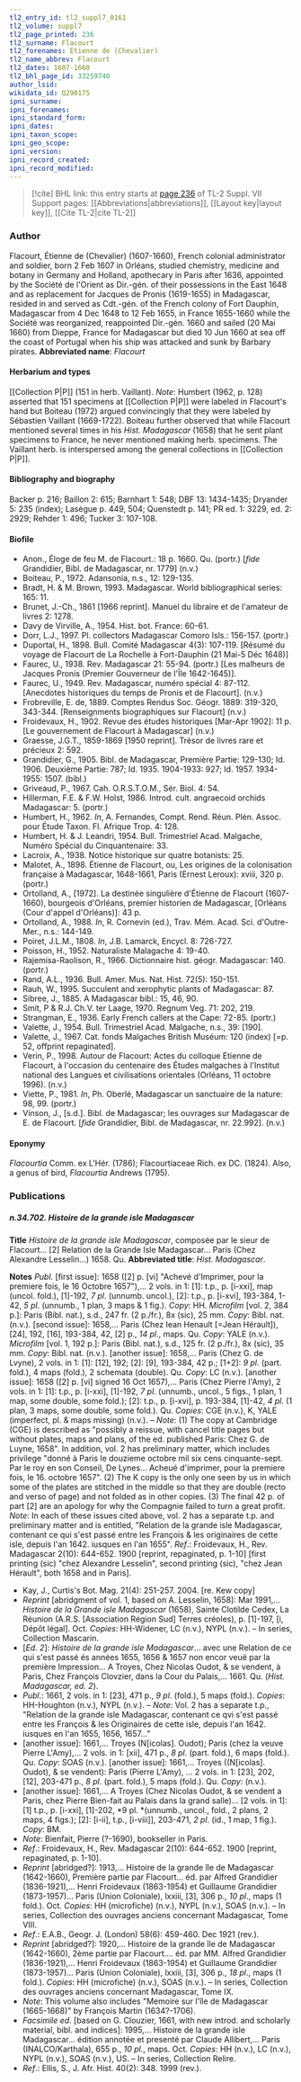 ```yaml
---
tl2_entry_id: tl2_suppl7_0161
tl2_volume: suppl7
tl2_page_printed: 236
tl2_surname: Flacourt
tl2_forenames: Étienne de (Chevalier)
tl2_name_abbrev: Flacourt
tl2_dates: 1607-1660
tl2_bhl_page_id: 33259740
author_lsid: 
wikidata_id: Q290175
ipni_surname: 
ipni_forenames: 
ipni_standard_form: 
ipni_dates: 
ipni_taxon_scope: 
ipni_geo_scope: 
ipni_version: 
ipni_record_created: 
ipni_record_modified:
---
```


> [!cite] BHL link: this entry starts at [page 236](https://www.biodiversitylibrary.org/page/33259740) of TL-2 Suppl. VII
> Support pages: [[Abbreviations|abbreviations]], [[Layout key|layout key]], [[Cite TL-2|cite TL-2]]

### Author

Flacourt, Étienne de (Chevalier) (1607-1660), French colonial administrator and soldier, born 2 Feb 1607 in Orléans, studied chemistry, medicine and botany in Germany and Holland, apothecary in Paris after 1636, appointed by the Société de l'Orient as Dir.-gén. of their possessions in the East 1648 and as replacement for Jacques de Pronis (1619-1655) in Madagascar, resided in and served as Cdt.-gén. of the French colony of Fort Dauphin, Madagascar from 4 Dec 1648 to 12 Feb 1655, in France 1655-1660 while the Société was reorganized, reappointed Dir.-gén. 1660 and sailed (20 Mai 1660) from Dieppe, France for Madagascar but died 10 Jun 1660 at sea off the coast of Portugal when his ship was attacked and sunk by Barbary pirates. 
**Abbreviated name**: *Flacourt*

#### Herbarium and types

[[Collection P|P]] (151 in herb. Vaillant). *Note*: Humbert (1962, p. 128) asserted that 151 specimens at [[Collection P|P]] were labeled in Flacourt's hand but Boiteau (1972) argued convincingly that they were labeled by Sébastien Vaillant (1669-1722). Boiteau further observed that while Flacourt mentioned several times in his *Hist. Madagascar* (1658) that he sent plant specimens to France, he never mentioned making herb. specimens. The Vaillant herb. is interspersed among the general collections in [[Collection P|P]].

#### Bibliography and biography

Backer p. 216; Baillon 2: 615; Barnhart 1: 548; DBF 13: 1434-1435; Dryander 5: 235 (index); Lasègue p. 449, 504; Quenstedt p. 141; PR ed. 1: 3229, ed. 2: 2929; Rehder 1: 496; Tucker 3: 107-108.

#### Biofile

- Anon., Éloge de feu M. de Flacourt.: 18 p. 1660. Qu. (portr.) \[*fide* Grandidier, Bibl. de Madagascar, nr. 1779\] (n.v.)
- Boiteau, P., 1972. Adansonia, n.s., 12: 129-135.
- Bradt, H. & M. Brown, 1993. Madagascar. World bibliographical series: 165: 11.
- Brunet, J.-Ch., 1861 \[1966 reprint\]. Manuel du libraire et de l'amateur de livres 2: 1278.
- Davy de Virville, A., 1954. Hist. bot. France: 60-61.
- Dorr, L.J., 1997. Pl. collectors Madagascar Comoro Isls.: 156-157. (portr.)
- Duportal, H., 1898. Bull. Comité Madagascar 4(3): 107-119. \[Résumé du voyage de Flacourt de La Rochelle à Fort-Dauphin (21 Mai-5 Déc 1648)\]
- Faurec, U., 1938. Rev. Madagascar 21: 55-94. (portr.) \[Les malheurs de Jacques Pronis (Premier Gouverneur de l'Île 1642-1645)\].
- Faurec, U., 1949. Rev. Madagascar, numéro spécial 4: 87-112. \[Anecdotes historiques du temps de Pronis et de Flacourt\]. (n.v.)
- Frobreville, E. de, 1889. Comptes Rendus Soc. Géogr. 1889: 319-320, 343-344. \[Renseignments biographiques sur Flacourt\] (n.v.)
- Froidevaux, H., 1902. Revue des études historiques \[Mar-Apr 1902\]: 11 p. \[Le gouvernement de Flacourt à Madagascar\] (n.v.)
- Graesse, J.G.T., 1859-1869 \[1950 reprint\]. Trésor de livres rare et précieux 2: 592.
- Grandidier, G., 1905. Bibl. de Madagascar, Première Partie: 129-130; Id. 1906. Deuxième Partie: 787; Id. 1935. 1904-1933: 927; Id. 1957. 1934-1955: 1507. (bibl.)
- Griveaud, P., 1967. Cah. O.R.S.T.O.M., Sér. Biol. 4: 54.
- Hillerman, F.E. & F.W. Holst, 1986. Introd. cult. angraecoid orchids Madagascar: 5. (portr.)
- Humbert, H., 1962. *In*, A. Fernandes, Compt. Rend. Réun. Plén. Assoc. pour Étude Taxon. Fl. Afrique Trop. 4: 128.
- Humbert, H. & J. Leandri, 1954. Bull. Trimestriel Acad. Malgache, Numéro Spécial du Cinquantenaire: 33.
- Lacroix, A., 1938. Notice historique sur quatre botanists: 25.
- Malotet, A., 1898. Étienne de Flacourt, ou, Les origines de la colonisation française à Madagascar, 1648-1661, Paris (Ernest Leroux): xviii, 320 p. (portr.)
- Ortolland, A., \[1972\]. La destinée singulière d'Étienne de Flacourt (1607-1660), bourgeois d'Orléans, premier historien de Madagascar, \[Orléans (Cour d'appel d'Orléans)\]: 43 p.
- Ortolland, A., 1988. *In*, R. Cornevin (ed.), Trav. Mém. Acad. Sci. d'Outre-Mer., n.s.: 144-149.
- Poiret, J.L.M., 1808. *In*, J.B. Lamarck, Encycl. 8: 726-727.
- Poisson, H., 1952. Naturaliste Malagache 4: 19-40.
- Rajemisa-Raolison, R., 1966. Dictionnaire hist. géogr. Madagascar: 140. (portr.)
- Rand, A.L., 1936. Bull. Amer. Mus. Nat. Hist. 72(5): 150-151.
- Rauh, W., 1995. Succulent and xerophytic plants of Madagascar: 87.
- Sibree, J., 1885. A Madagascar bibl.: 15, 46, 90.
- Smit, P & R.J. Ch.V. ter Laage, 1970. Regnum Veg. 71: 202, 219.
- Strangman, E., 1936. Early French callers at the Cape: 72-85. (portr.)
- Valette, J., 1954. Bull. Trimestriel Acad. Malgache, n.s., 39: \[190\].
- Valette, J., 1967. Cat. fonds Malgaches British Muséum: 120 (index) \[=p. 52, offprint repaginated\].
- Verin, P., 1998. Autour de Flacourt: Actes du colloque Etienne de Flacourt, à l'occasion du centenaire des Études malgaches à l'Institut national des Langues et civilisations orientales (Orléans, 11 octobre 1996). (n.v.)
- Viette, P., 1981. *In*, Ph. Oberlé, Madagascar un sanctuaire de la nature: 98, 99. (portr.)
- Vinson, J., \[s.d.\]. Bibl. de Madagascar; les ouvrages sur Madagascar de E. de Flacourt. \[*fide* Grandidier, Bibl. de Madagascar, nr. 22.992\]. (n.v.)

#### Eponymy

*Flacourtia* Comm. ex L'Hér. (1786); Flacourtiaceae Rich. ex DC. (1824). Also, a genus of bird, *Flacourtia* Andrews (1795).

### Publications

##### n.34.702. Histoire de la grande isle Madagascar

**Title**
*Histoire de la grande isle Madagascar*, composée par le sieur de Flacourt... \[2\] Relation de la Grande Isle Madagascar... Paris (Chez Alexandre Lesselin...) 1658. Qu.
**Abbreviated title**: *Hist. Madagascar*.

**Notes**
*Publ*. \[first issue\]: 1658 (\[2\] p. \[vi\] "Achevé d'Imprimer, pour la premiere fois, le 16 Octobre 1657"),... 2 vols. in 1: \[1\]: t.p., p. \[i-xxi\], map (uncol. fold.), \[1\]-192, *7 pl*. (unnumb. uncol.), \[2\]: t.p., p. \[i-xvi\], 193-384, 1-42, *5 pl*. (unnumb., 1 plan, 3 maps & 1 fig.). *Copy*: HH. *Microfilm* \[vol. 2, 384 p.\]: Paris (Bibl. nat.), s.d., 247 fr. (2 p./fr.), 8x (sic), 25 mm.
*Copy*: Bibl. nat. (n.v.).
\[second issue\]: 1658,... Paris (Chez Iean Henault \[=Jean Hérault\]), \[24\], 192, \[16\], 193-384, 42, \[2\] p., *14 pl*., maps. Qu. *Copy*: YALE (n.v.). *Microfilm* \[vol. 1, 192 p.\]: Paris (Bibl. nat.), s.d., 125 fr. (2 p./fr.), 8x (sic), 35 mm. *Copy*: Bibl. nat. (n.v.).
\[another issue\]: 1658,... Paris (Chez G. de Lvyne), 2 vols. in 1: \[1\]: \[12\], 192; \[2\]: \[9\], 193-384, 42 p.; \[1+2\]: *9 pl*. (part. fold.), 4 maps (fold.), 2 schemata (double). Qu. *Copy*: LC (n.v.).
\[another issue\]: 1658 (\[2\] p. \[vi\] signed 16 Oct 1657),... Paris (Chez Pierre l'Amy), 2 vols. in 1: \[1\]: t.p., p. \[i-xxi\], \[1\]-192, *7 pl*. (unnumb., uncol., 5 figs., 1 plan, 1 map, some double, some fold.); \[2\]: t.p., p. \[i-xvi\], p. 193-384, \[1\]-42, *4 pl*. (1 plan, 3 maps, some double, some fold.). Qu. *Copies*: CGE (n.v.), K, YALE (imperfect, pl. & maps missing) (n.v.). – *Note*: (1) The copy at Cambridge (CGE) is described as "possibly a reissue, with cancel title pages but without plates, maps and plans, of the ed. published Paris: Chez G. de Luyne, 1658". In addition, vol. 2 has preliminary matter, which includes privilege "donné à Paris le douzieme octobre mil six cens cinquante-sept. Par le roy en son Conseil, De Lynes... Acheué d'imprimer, pour la premiere fois, le 16. octobre 1657". (2) The K copy is the only one seen by us in which some of the plates are stitched in the middle so that they are double (recto and verso of page) and not folded as in other copies. (3) The final 42 p. of part \[2\] are an apology for why the Compagnie failed to turn a great profit.
*Note*: In each of these issues cited above, vol. 2 has a separate t.p. and preliminary matter and is entitled, "Relation de la grande isle Madagascar, contenant ce qui s'est passé entre les François & les originaires de cette isle, depuis l'an 1642. iusques en l'an 1655".
*Ref*.: Froidevaux, H., Rev. Madagascar 2(10): 644-652. 1900 \[reprint, repaginated, p. 1-10\] \[first printing (sic) "chez Alexandre Lesselin", second printing (sic), "chez Jean Hérault", both 1658 and in Paris\].
- Kay, J., Curtis's Bot. Mag. 21(4): 251-257. 2004. \[re. Kew copy\]
- *Reprint* \[abridgment of vol. 1, based on A. Lesselin, 1658\]: Mar 1991,... *Histoire de la Grande isle Madagascar* (1658), Sainte Clotilde Cedex, La Réunion (A.R.S. \[Association Région Sud\] Terres créoles), p. \[1\]-197, \[i, Dépôt légal\]. Oct. *Copies*: HH-Widener, LC (n.v.), NYPL (n.v.). – In series, Collection Mascarin.
- \[*Ed. 2*\]: *Histoire de la grande isle Madagascar*... avec une Relation de ce qui s'est passé és années 1655, 1656 & 1657 non encor veuë par la première Impression... A Troyes, Chez Nicolas Oudot, & se vendent, à Paris, Chez François Clovzier, dans la Cour du Palais,... 1661. Qu. (*Hist. Madagascar, ed. 2*).
- *Publ*.: 1661, 2 vols. in 1: \[23\], 471 p., *9 pl*. (fold.), 5 maps (fold.). *Copies*: HH-Houghton (n.v.), NYPL (n.v.). – *Note*: Vol. 2 has a separate t.p., "Relation de la grande isle Madagascar, contenant ce qvi s'est passé entre les François & les Originaires de cette isle, depuis l'an 1642. iusques en l'an 1655, 1656, 1657..."
- \[another issue\]: 1661,... Troyes (N\[icolas\]. Oudot); Paris (chez la veuve Pierre L'Amy),... 2 vols. in 1: \[xii\], 471 p., *8 pl*. (part. fold.), 6 maps (fold.). Qu. *Copy*: SOAS (n.v.). \[another issue\]: 1661,... Troyes ((N\[icolas\]. Oudot), & se vendent): Paris (Pierre L'Amy), ... 2 vols. in 1: \[23\], 202, \[12\], 203-471 p., *8 pl*. (part. fold.), 5 maps (fold.). Qu. *Copy*: (n.v.).
- \[another issue\]: 1661,... A Troyes (Chez Nicolas Oudot, & se vendent a Paris, chez Pierre Bien-fait au Palais dans la grand salle)... \[2 vols. in 1\]: \[1\] t.p., p. \[i-xxi\], \[1\]-202, *9 pl. *(unnumb., uncol., fold., 2 plans, 2 maps, 4 figs.); \[2\]: \[i-ii\], t.p., \[i-viii\]\], 203-471, *2 pl*. (id., 1 map, 1 fig.). *Copy*: BM.
- *Note*: Bienfait, Pierre (?-1690), bookseller in Paris.
- *Ref*.: Froidevaux, H., Rev. Madagascar 2(10): 644-652. 1900 \[reprint, repaginated, p. 1-10\].
- *Reprint* \[abridged?\]: 1913,... Histoire de la grande île de Madagascar (1642-1660), Première partie par Flacourt... éd. par Alfred Grandidier (1836-1921),... Henri Froidevaux (1863-1954) et Guillaume Grandidier (1873-1957)... Paris (Union Coloniale), lxxiii, \[3\], 306 p., *10 pl*., maps (1 fold.). Oct. *Copies*: HH (microfiche) (n.v.), NYPL (n.v.), SOAS (n.v.). – In series, Collection des ouvrages anciens concernant Madagascar, Tome VIII.
- *Ref*.: E.A.B., Geogr. J. (London) 58(6): 459-460. Dec 1921 (rev.).
- *Reprint* \[abridged?\]: 1920,... Histoire de la grande île de Madagascar (1642-1660), 2ème partie par Flacourt.... éd. par MM. Alfred Grandidier (1836-1921),... Henri Froidevaux (1863-1954) et Guillaume Grandidier (1873-1957)... Paris (Union Coloniale), lxxiii, \[3\], 306 p., *18 pl*., maps (1 fold.). *Copies*: HH (microfiche) (n.v.), SOAS (n.v.). – In series, Collection des ouvrages anciens concernant Madagascar, Tome IX.
- *Note*: This volume also includes "Memoire sur l'île de Madagascar (1665-1668)" by François Martin (1634?-1706).
- *Facsimile ed*. \[based on G. Clouzier, 1661, with new introd. and scholarly material, bibl. and indices\]: 1995,... Histoire de la grande isle Madagascar... édition annotée et presenté par Claude Allibert,... Paris (INALCO/Karthala), 655 p., *10 pl*., maps. Oct. *Copies*: HH (n.v.), LC (n.v.), NYPL (n.v.), SOAS (n.v.), US. – In series, Collection Relire.
- *Ref*.: Ellis, S., J. Afr. Hist. 40(2): 348. 1999 (rev.).

